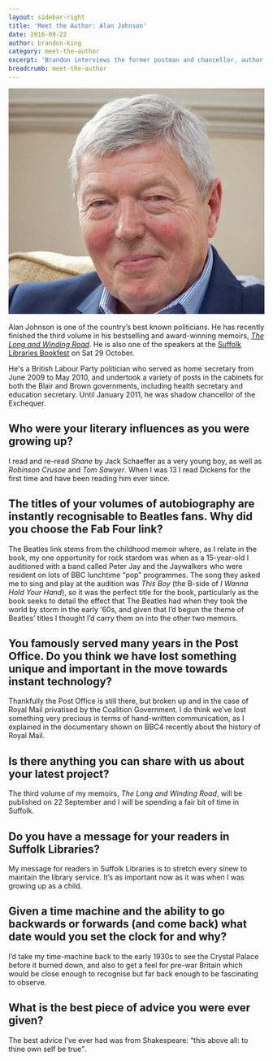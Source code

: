 ```yaml
---
layout: sidebar-right
title: 'Meet the Author: Alan Johnson'
date: 2016-09-22
author: brandon-king
category: meet-the-author
excerpt: 'Brandon interviews the former postman and chancellor, author of an acclaimed set of memoirs and special guest at our annual book festival, Bookfest.'
breadcrumb: meet-the-author
---
```


![Alan Johnson](/images/featured/featured-alan-johnson.jpg)

Alan Johnson is one of the country’s best known politicians. He has recently finished the third volume in his bestselling and award-winning memoirs, <cite><a href="https://suffolk.spydus.co.uk/cgi-bin/spydus.exe/ENQ/OPAC/BIBENQ/16445356?QRY=CTIBIB%3C%20IRN(38040116)&QRYTEXT=The%20long%20and%20winding%20road">The Long and Winding Road</a></cite>. He is also one of the speakers at the [Suffolk Libraries Bookfest](/events/ipswich-2016-10-29-suffolk-libraries-bookfest-alan-johnson/) on Sat 29 October.

He's a British Labour Party politician who served as home secretary from June 2009 to May 2010, and undertook a variety of posts in the cabinets for both the Blair and Brown governments, including health secretary and education secretary. Until January 2011, he was shadow chancellor of the Exchequer.

## Who were your literary influences as you were growing up?

I read and re-read <cite>Shane</cite> by Jack Schaeffer as a very young boy, as well as <cite>Robinson Crusoe</cite> and <cite>Tom Sawyer</cite>.  When I was 13 I read Dickens for the first time and have been reading him ever since.

## The titles of your volumes of autobiography are instantly recognisable to Beatles fans. Why did you choose the Fab Four link?

The Beatles link stems from the childhood memoir where, as I relate in the book, my one opportunity for rock stardom was when as a 15-year-old I auditioned with a band called Peter Jay and the Jaywalkers who were resident on lots of BBC lunchtime “pop” programmes. The song they asked me to sing and play at the audition was <cite>This Boy</cite> (the B-side of <cite>I Wanna Hold Your Hand</cite>), so it was the perfect title for the book, particularly as the book seeks to detail the effect that The Beatles had when they took the world by storm in the early ‘60s, and given that I’d begun the theme of Beatles’ titles I thought I’d carry them on into the other two memoirs.

## You famously served many years in the Post Office. Do you think we have lost something unique and important in the move towards instant technology?

Thankfully the Post Office is still there, but broken up and in the case of Royal Mail privatised by the Coalition Government. I do think we’ve lost something very precious in terms of hand-written communication, as I explained in the documentary shown on BBC4 recently about the history of Royal Mail.

## Is there anything you can share with us about your latest project?

The third volume of my memoirs, <cite>The Long and Winding Road</cite>, will be published on 22 September and I will be spending a fair bit of time in Suffolk.

## Do you have a message for your readers in Suffolk Libraries?

My message for readers in Suffolk Libraries is to stretch every sinew to maintain the library service. It’s as important now as it was when I was growing up as a child.

## Given a time machine and the ability to go backwards or forwards (and come back) what date would you set the clock for and why?

I’d take my time-machine back to the early 1930s to see the Crystal Palace before it burned down, and also to get a feel for pre-war Britain which would be close enough to recognise but far back enough to be fascinating to observe.

## What is the best piece of advice you were ever given?

The best advice I’ve ever had was from Shakespeare:  <q>this above all: to thine own self be true</q>.
